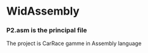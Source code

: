 # WidAssembly

<h3> P2.asm is the principal file </h3>

The project is CarRace gamme in Assembly language 
